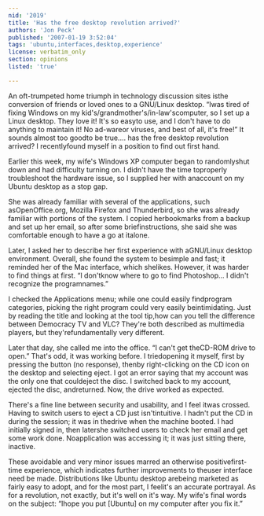 ```yaml
---
nid: '2019'
title: 'Has the free desktop revolution arrived?'
authors: 'Jon Peck'
published: '2007-01-19 3:52:04'
tags: 'ubuntu,interfaces,desktop,experience'
license: verbatim_only
section: opinions
listed: 'true'

---
```

An oft-trumpeted home triumph in technology discussion sites isthe conversion of friends or loved ones to a GNU/Linux desktop.  “Iwas tired of fixing Windows on my kid's/grandmother's/in-law'scomputer, so I set up a Linux desktop.  They love it!  It's so easyto use, and I don't have to do anything to maintain it!  No ad-wareor viruses, and best of all, it's free!”  It sounds almost too goodto be true.... has the free desktop revolution arrived?  I recentlyfound myself in a position to find out first hand.

Earlier this week, my wife's Windows XP computer began to randomlyshut down and had difficulty turning on.  I didn't have the time toproperly troubleshoot the hardware issue, so I supplied her with anaccount on my Ubuntu desktop as a stop gap.

She was already familiar with several of the applications, such asOpenOffice.org, Mozilla Firefox and Thunderbird, so she was already familiar with portions of the system.  I copied herbookmarks from a backup and set up her email, so after some briefinstructions, she said she was comfortable enough to have a go at italone.

Later, I asked her to describe her first experience with aGNU/Linux desktop environment.  Overall, she found the system to besimple and fast; it reminded her of the Mac interface, which shelikes.  However, it was harder to find things at first.  “I don'tknow where to go to find Photoshop...  I didn't recognize the programnames.”

I checked the Applications menu; while one could easily findprogram categories, picking the right program could very easily beintimidating.  Just by reading the title and looking at the tool tip,how can you tell the difference between Democracy TV and VLC? They're both described as multimedia players, but they'refundamentally very different.

Later that day, she called me into the office.  “I can't get theCD-ROM drive to open.”  That's odd, it was working before.  I triedopening it myself, first by pressing the button (no response), thenby right-clicking on the CD icon on the desktop and selecting eject. I got an error saying that my account was the only one that couldeject the disc.  I switched back to my account, ejected the disc, andreturned.  Now, the drive worked as expected.

There's a fine line between security and usability, and I feel itwas crossed.  Having to switch users to eject a CD just isn'tintuitive.  I hadn't put the CD in during the session; it was in thedrive when the machine booted.  I had initially signed in, then latershe switched users to check her email and get some work done.  Noapplication was accessing it; it was just sitting there, inactive.

These avoidable and very minor issues marred an otherwise positivefirst-time experience, which indicates further improvements to theuser interface need be made.  Distributions like Ubuntu desktop arebeing marketed as fairly easy to adopt, and for the most part, I feelit's an accurate portrayal.  As for a revolution, not exactly, but it's well on it's way.  My wife's final words on the subject: “Ihope you put [Ubuntu] on my computer after you fix it.”

